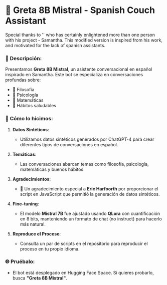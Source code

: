 # 💬 **Greta 8B Mistral** - **Spanish Couch Assistant**

Special thanks to '' who has certainly enlightened more than one person with his project - Samantha. This modified version is inspired from his work, and motivated for the lack of spanish assistants.

### 📜 **Descripción:**
Presentamos **Greta 8B Mistral**, un asistente conversacional en español inspirado en Samantha. Este bot se especializa en conversaciones profundas sobre:
- 🧠 Filosofía
- 🧘 Psicología
- 🧮 Matemáticas
- 🌱 Hábitos saludables

### 🔧 **Cómo lo hicimos:**

1. **Datos Sintéticos**:
   - Utilizamos datos sintéticos generados por ChatGPT-4 para crear diferentes tipos de conversaciones en español. 

2. **Temáticas**:
   - Las conversaciones abarcan temas como filosofía, psicología, matemáticas y buenos hábitos.

3. **Agradecimientos**:
   - 🎉 Un agradecimiento especial a **Eric Harfoorth** por proporcionar el script en JavaScript que permitió la generación de datos sintéticos.

4. **Fine-tuning**:
   - El modelo **Mistral 7B** fue ajustado usando **QLora** con cuantificación en 8 bits, manteniendo un formato de chat (no instruct) para hacerlo más natural.

5. **Reproduce el Proceso**:
   - Consulta un par de scripts en el repositorio para reproducir el proceso en tu propio idioma.

### 🌐 **Pruébalo**:
- El bot está desplegado en Hugging Face Space. Si quieres probarlo, busca **"Greta 8B Mistral"**.
